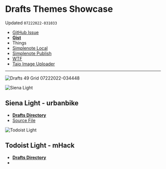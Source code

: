 # Drafts Themes Showcase
Updated `07222022-031033`

- [GitHub Issue](https://github.com/extratone/drafts/issues/78)
- [**Gist**](https://gist.github.com/8e70d1c53bbf9daa5eb36e697bafa6ac)
- Things
- [Simplenote Local](simplenote://note/70f69966c6994b4f9464950d34a8fdb9)
- [Simplenote Publish](http://simp.ly/publish/FcZg5S)
- [WTF](https://davidblue.wtf/drafts/273B02DB-74E7-4613-B619-44452D2EBB69.html)
- [Taio Image Uploader](taio://actions?action=run&name=Image%20Uploader)

---

![Drafts 49 Grid 07222022-034448](![Image](https://gitlab.com/DavidBlue/drafts/uploads/01eddf48a56bdbc016d716f83909bfef/1658479527120.png))


![Siena Light](https://gitlab.com/DavidBlue/drafts/uploads/1f09131a1e681184db33526e9808344c/1658478852757.png)

## Siena Light - urbanbike

- [**Drafts Directory**](https://directory.getdrafts.com/t/1kZ)
- [Source File](https://github.com/extratone/drafts/blob/main/showcase/SienaLight.draftsTheme) 

![Todoist Light](https://gitlab.com/DavidBlue/drafts/uploads/5fcbc6003320c769736bdc8499e1bb96/1658479733748.png)

## Todoist Light - mHack

- [**Drafts Directory**](https://actions.getdrafts.com/t/2BF)
- 
